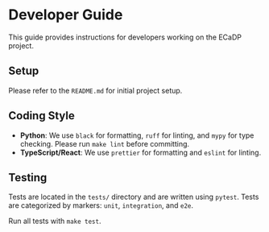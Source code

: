 # Developer Guide

This guide provides instructions for developers working on the ECaDP project.

## Setup

Please refer to the `README.md` for initial project setup.

## Coding Style

-   **Python**: We use `black` for formatting, `ruff` for linting, and `mypy` for type checking. Please run `make lint` before committing.
-   **TypeScript/React**: We use `prettier` for formatting and `eslint` for linting.

## Testing

Tests are located in the `tests/` directory and are written using `pytest`. Tests are categorized by markers: `unit`, `integration`, and `e2e`.

Run all tests with `make test`.